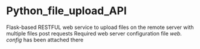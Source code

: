 # Python_file_upload_API
Flask-based RESTFUL web service to upload files on the remote server with multiple files post requests
Required web server configuration file *web. config* has been attached there
